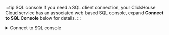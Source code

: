 :::tip SQL console
If you need a SQL client connection, your ClickHouse Cloud service has an associated web based SQL console, expand **Connect to SQL Console** below for details.
:::

<details><summary>Connect to SQL console</summary>

From your ClickHouse Cloud Services list choose the service that you will work with and ick **Connect**.  From here you can **Connect to SQL console**:

![Connect to SQL Console](@site/docs/en/_snippets/images/cloud-connect-to-sql-console.png)

</details>

